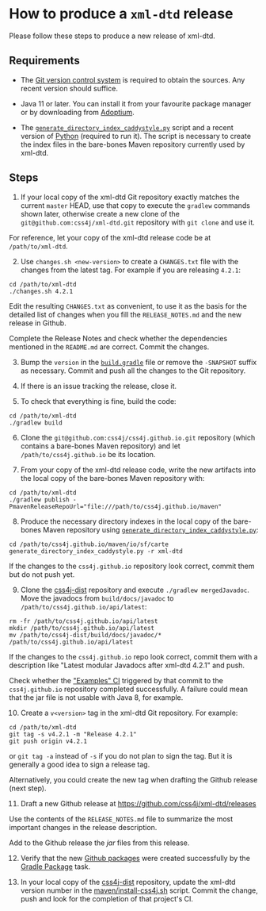 # How to produce a `xml-dtd` release

Please follow these steps to produce a new release of xml-dtd.

## Requirements

- The [Git version control system](https://git-scm.com/downloads) is required to
obtain the sources. Any recent version should suffice.

- Java 11 or later. You can install it from your favourite package manager or by
downloading from [Adoptium](https://adoptium.net/).

- The [`generate_directory_index_caddystyle.py`](https://gist.github.com/carlosame/bd5b68c4eb8e0817d9beb1dcfb4de43d)
script and a recent version of [Python](https://www.python.org/) (required to
run it). The script is necessary to create the index files in the bare-bones
Maven repository currently used by xml-dtd.

## Steps

1) If your local copy of the xml-dtd Git repository exactly matches the current
`master` HEAD, use that copy to execute the `gradlew` commands shown later,
otherwise create a new clone of the `git@github.com:css4j/xml-dtd.git`
repository with `git clone` and use it.

For reference, let your copy of the xml-dtd release code be at
`/path/to/xml-dtd`.

2) Use `changes.sh <new-version>` to create a `CHANGES.txt` file with the
changes from the latest tag. For example if you are releasing `4.2.1`:

```shell
cd /path/to/xml-dtd
./changes.sh 4.2.1
```

Edit the resulting `CHANGES.txt` as convenient, to use it as the basis for the
detailed list of changes when you fill the `RELEASE_NOTES.md` and the new
release in Github.

Complete the Release Notes and check whether the dependencies mentioned in the
`README.md` are correct. Commit the changes.

3) Bump the `version` in the [`build.gradle`](build.gradle) file or remove the
`-SNAPSHOT` suffix as necessary. Commit and push all the changes to the Git
repository.

4) If there is an issue tracking the release, close it.

5) To check that everything is fine, build the code:

```shell
cd /path/to/xml-dtd
./gradlew build
```

6) Clone the `git@github.com:css4j/css4j.github.io.git` repository (which
contains a bare-bones Maven repository) and let `/path/to/css4j.github.io` be
its location.

7) From your copy of the xml-dtd release code, write the new artifacts into
the local copy of the bare-bones Maven repository with:

```shell
cd /path/to/xml-dtd
./gradlew publish -PmavenReleaseRepoUrl="file:///path/to/css4j.github.io/maven"
```

8) Produce the necessary directory indexes in the local copy of the bare-bones
Maven repository using [`generate_directory_index_caddystyle.py`](https://gist.github.com/carlosame/bd5b68c4eb8e0817d9beb1dcfb4de43d):

```shell
cd /path/to/css4j.github.io/maven/io/sf/carte
generate_directory_index_caddystyle.py -r xml-dtd
```

If the changes to the `css4j.github.io` repository look correct, commit them but
do not push yet.

9) Clone the [css4j-dist](https://github.com/css4j/css4j-dist) repository and
execute `./gradlew mergedJavadoc`. Move the javadocs from `build/docs/javadoc`
to `/path/to/css4j.github.io/api/latest`:

```shell
rm -fr /path/to/css4j.github.io/api/latest
mkdir /path/to/css4j.github.io/api/latest
mv /path/to/css4j-dist/build/docs/javadoc/* /path/to/css4j.github.io/api/latest
```

If the changes to the `css4j.github.io` repo look correct, commit them with a
description like "Latest modular Javadocs after xml-dtd 4.2.1" and push.

Check whether the ["Examples" CI](https://github.com/css4j/css4j.github.io/actions/workflows/examples.yml)
triggered by that commit to the `css4j.github.io` repository completed
successfully. A failure could mean that the jar file is not usable with Java 8,
for example.

10) Create a `v<version>` tag in the xml-dtd Git repository. For example:

```shell
cd /path/to/xml-dtd
git tag -s v4.2.1 -m "Release 4.2.1"
git push origin v4.2.1
```

or `git tag -a` instead of `-s` if you do not plan to sign the tag. But it is
generally a good idea to sign a release tag.

Alternatively, you could create the new tag when drafting the Github release
(next step).

11) Draft a new Github release at https://github.com/css4j/xml-dtd/releases

Use the contents of the `RELEASE_NOTES.md` file to summarize the most important
changes in the release description.

Add to the Github release the _jar_ files from this release.

12) Verify that the new [Github packages](https://github.com/orgs/css4j/packages?repo_name=xml-dtd)
were created successfully by the [Gradle Package](https://github.com/css4j/xml-dtd/actions/workflows/gradle-publish.yml)
task.

13) In your local copy of the [css4j-dist](https://github.com/css4j/css4j-dist)
repository, update the xml-dtd version number in the
[maven/install-css4j.sh](https://github.com/css4j/css4j-dist/blob/master/maven/install-css4j.sh)
script. Commit the change, push and look for the completion of that project's
CI.
